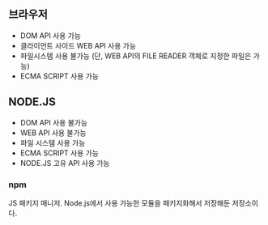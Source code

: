 ## 브라우저

- DOM API 사용 가능
- 클라이언트 사이드 WEB API 사용 가능
- 파일시스템 사용 불가능 (단, WEB API의 FILE READER 객체로 지정한 파일은 가능)
- ECMA SCRIPT 사용 가능

## NODE.JS

- DOM API 사용 불가능
- WEB API 사용 불가능
- 파일 시스템 사용 가능
- ECMA SCRIPT 사용 가능
- NODE.JS 고유 API 사용 가능

### npm

JS 패키지 매니저. Node.js에서 사용 가능한 모듈을 패키지화해서 저장해둔 저장소이다.